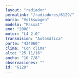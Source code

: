 ```yaml
---
layout: "radiador"
permalink: "/radiadores/6129/"
marca: "Volkswagen"
modelo: "Passat"
ano: "2008"
motor: "L4 2.0"
transmision: "Automática"
parte: "434060"
clima: "Con clima"
alto: "25 11/16"
ancho: "16 7/8"
observaciones: ""
id: "6129"
---
```


